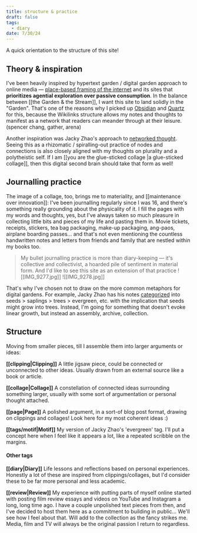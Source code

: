 ```yaml
---
title: structure & practice
draft: false
tags:
  - diary
date: 7/30/24
---
```

A quick orientation to the structure of this site! 

## Theory & inspiration
I've been heavily inspired by hypertext garden / digital garden approach to online media — [place-based framing of the internet](https://syllabusproject.org/syllabus-for-taking-an-internet-walk/) and its sites that **prioritizes agential exploration over passive consumption**. In the balance between [[the Garden & the Stream]], I want this site to land solidly in the "Garden". That's one of the reasons why I picked up [Obsidian](https://obsidian.md/) and [Quartz](https://quartz.jzhao.xyz/) for this, because the Wikilinks structure allows my notes and thoughts to manifest as a network that readers can meander through at their leisure.
(spencer chang, gather, arena)

Another inspiration was Jacky Zhao's approach to [networked thought](https://jzhao.xyz/posts/networked-thought). Seeing this as a rhizomatic / spiralling-out practice of nodes and connections is also closely aligned with my thoughts on plurality and a polytheistic self. If I am [[you are the glue-sticked collage |a glue-sticked collage]], then this digital second brain should take that form as well!

## Journalling practice
The image of a collage, too, brings me to materiality, and [[maintenance over innovation]]: I've been journalling regularly since I was 16, and there's something really grounding about the physicality of it. I fill the pages with my words and thoughts, yes, but I've always taken so much pleasure in collecting little bits and pieces of my life and pasting them in. Movie tickets, receipts, stickers, tea bag packaging, make-up packaging, ang-paos, airplane boarding passes... and that's not even mentioning the countless handwritten notes and letters from friends and family that are nestled within my books too.

> My bullet journalling practice is more than diary-keeping — it's collective and collectivist, a hoarded pile of sentiment in material form. And I'd like to see this site as an extension of that practice
![[IMG_9277.jpg]]
![[IMG_9278.jpg]]

That's why I've chosen not to draw on the more common metaphors for digital gardens. For example, Jacky Zhao has his notes [categorized](https://jzhao.xyz/posts/networked-thought) into seeds > saplings > trees > evergreen, etc. with the implication that seeds might grow into trees. Instead, I'm going for something that doesn't evoke linear growth, but instead an assembly, archive, collection.

## Structure
Moving from smaller pieces, till I assemble them into larger arguments or ideas:

**[[clipping|Clipping]]**
A little jigsaw piece, could be connected or unconnected to other ideas. Usually drawn from an external source like a book or article. 

**[[collage|Collage]]**
A constellation of connected ideas surrounding something larger, usually with some sort of argumentation or personal thought attached.

**[[page|Page]]**
A polished argument, in a sort-of blog post format, drawing on clippings and collages! Look here for my most coherent ideas :)

**[[tags/motif|Motif]]**
My version of Jacky Zhao's 'evergreen' tag. I'll put a concept here when I feel like it appears a lot, like a repeated scribble on the margins.
#### Other tags
**[[diary|Diary]]**
Life lessons and reflections based on personal experiences. Honestly a lot of these are inspired from clippings/collages, but I'd consider these to be far more personal and less academic.

**[[review|Review]]**
My experience with putting parts of myself online started with posting film review essays and videos on YouTube and Instagram a long, long time ago. I have a couple unpolished text pieces from then, and I've decided to host them here as a commitment to building in public... We'll see how I feel about that. Will add to the collection as the fancy strikes me. Media, film and TV will always be the original passion I return to regardless.